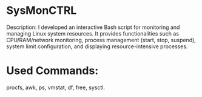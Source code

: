 # SysMonCTRL
Description: I developed an interactive Bash script for monitoring and managing Linux system resources. It provides functionalities such as CPU/RAM/network monitoring, process management (start, stop, suspend), system limit configuration, and displaying resource-intensive processes.
# Used Commands: 
procfs, awk, ps, vmstat, df, free, sysctl.

